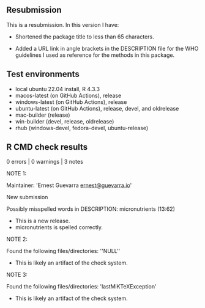 ## Resubmission
This is a resubmission. In this version I have:

* Shortened the package title to less than 65 characters.

* Added a URL link in angle brackets in the DESCRIPTION file for the WHO
guidelines I used as reference for the methods in this package.

## Test environments
* local ubuntu 22.04 install, R 4.3.3
* macos-latest (on GitHub Actions), release
* windows-latest (on GitHub Actions), release
* ubuntu-latest (on GitHub Actions), release, devel, and oldrelease
* mac-builder (release)
* win-builder (devel, release, oldrelease)
* rhub (windows-devel, fedora-devel, ubuntu-release)

## R CMD check results

0 errors | 0 warnings | 3 notes

NOTE 1:

Maintainer: 'Ernest Guevarra <ernest@guevarra.io>'
  
New submission
  
Possibly misspelled words in DESCRIPTION:
  micronutrients (13:62)

* This is a new release.
* micronutrients is spelled correctly.

NOTE 2:

Found the following files/directories:
  ''NULL''

* This is likely an artifact of the check system.

NOTE 3:

Found the following files/directories:
  'lastMiKTeXException'
  
* This is likely an artifact of the check system.

